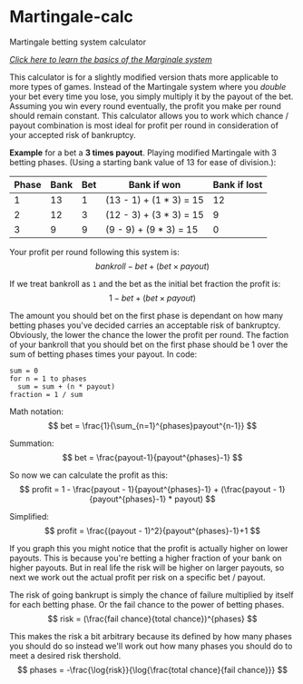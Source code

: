 # Martingale-calc
Martingale betting system calculator

*[Click here to learn the basics of the Marginale system](https://en.wikipedia.org/wiki/Martingale_(betting_system))*

This calculator is for a slightly modified version thats more applicable to more types of games. Instead of the Martingale system where you *double* your bet every time you lose, you simply multiply it by the payout of the bet. Assuming you win every round eventually, the profit you make per round should remain constant. This calculator allows you to work which chance / payout combination is most ideal for profit per round in consideration of your accepted risk of bankruptcy.

**Example** for a bet a **3 times payout**. Playing modified Martingale with 3 betting phases.
(Using a starting bank value of 13 for ease of division.):

| Phase | Bank | Bet | Bank if won             | Bank if lost |
| ----- | ---- | --- | ----------------------- | ------------ |
| 1     | 13   | 1   | (13 - 1) + (1 * 3) = 15 | 12           |
| 2     | 12   | 3   | (12 - 3) + (3 * 3) = 15 | 9            |
| 3     | 9    | 9   | (9 - 9) + (9 * 3) = 15  | 0            |

Your profit per round following this system is:
$$
bankroll - bet + (bet\times payout)
$$

If we treat bankroll as `1` and the bet as the initial bet fraction the profit is:
$$
1 - bet + (bet\times payout)
$$

The amount you should bet on the first phase is dependant on how many betting phases you've decided carries an acceptable risk of bankruptcy. Obviously, the lower the chance the lower the profit per round. The faction of your bankroll that you should bet on the first phase should be 1 over the sum of betting phases times your payout. In code:
```
sum = 0
for n = 1 to phases
  sum = sum + (n * payout)
fraction = 1 / sum
```
Math notation:
$$
bet = \frac{1}{\sum_{n=1}^{phases}payout^{n-1}}
$$

Summation:
$$
bet = \frac{payout-1}{payout^{phases}-1}
$$

So now we can calculate the profit as this:
$$
profit = 1 - \frac{payout - 1}{payout^{phases}-1} + (\frac{payout - 1}{payout^{phases}-1} * payout)
$$

Simplified:
$$
profit = \frac{(payout - 1)^2}{payout^{phases}-1}+1
$$

If you graph this you might notice that the profit is actually higher on lower payouts. This is because you're betting a higher fraction of your bank on higher payouts. But in real life the risk will be higher on larger payouts, so next we work out the actual profit per risk on a specific bet / payout.

The risk of going bankrupt is simply the chance of failure multiplied by itself for each betting phase. Or the fail chance to the power of betting phases.
$$
risk = (\frac{fail chance}{total chance})^{phases}
$$

This makes the risk a bit arbitrary because its defined by how many phases you should do so instead we'll work out how many phases you should do to meet a desired risk thershold.
$$
phases = -\frac{\log{risk}}{\log{\frac{total chance}{fail chance}}}
$$

